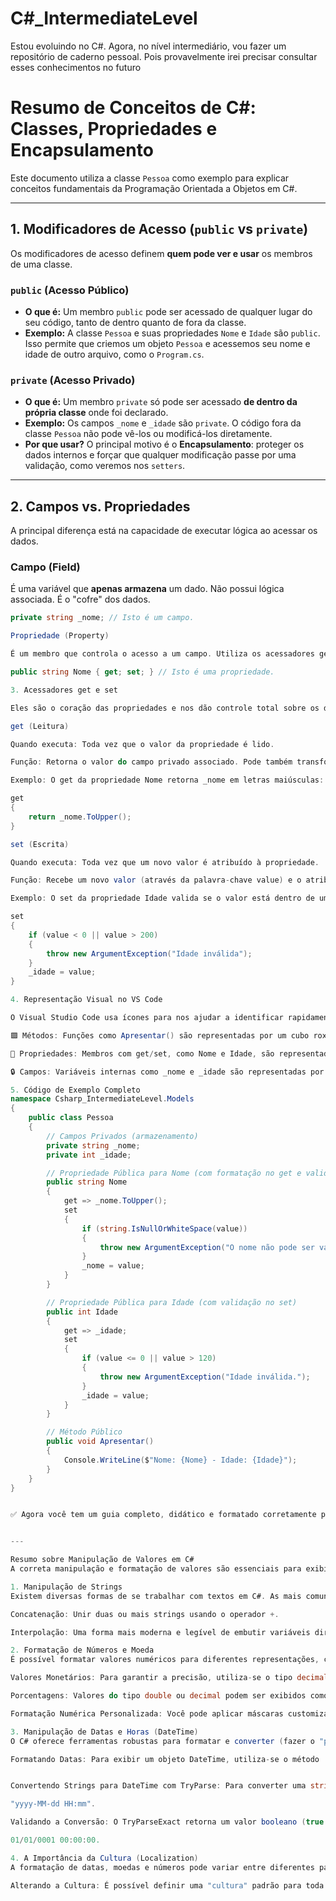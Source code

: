 # C#_IntermediateLevel
Estou evoluindo no C#. Agora, no nível intermediário, vou fazer um repositório de caderno pessoal. Pois provavelmente irei precisar consultar esses conhecimentos no futuro

# Resumo de Conceitos de C#: Classes, Propriedades e Encapsulamento

Este documento utiliza a classe `Pessoa` como exemplo para explicar conceitos fundamentais da Programação Orientada a Objetos em C#.

---

## 1. Modificadores de Acesso (`public` vs `private`)

Os modificadores de acesso definem **quem pode ver e usar** os membros de uma classe.

### `public` (Acesso Público)

- **O que é:** Um membro `public` pode ser acessado de qualquer lugar do seu código, tanto de dentro quanto de fora da classe.
- **Exemplo:** A classe `Pessoa` e suas propriedades `Nome` e `Idade` são `public`. Isso permite que criemos um objeto `Pessoa` e acessemos seu nome e idade de outro arquivo, como o `Program.cs`.

### `private` (Acesso Privado)

- **O que é:** Um membro `private` só pode ser acessado **de dentro da própria classe** onde foi declarado.
- **Exemplo:** Os campos `_nome` e `_idade` são `private`. O código fora da classe `Pessoa` não pode vê-los ou modificá-los diretamente.
- **Por que usar?** O principal motivo é o **Encapsulamento**: proteger os dados internos e forçar que qualquer modificação passe por uma validação, como veremos nos `setters`.

---

## 2. Campos vs. Propriedades

A principal diferença está na capacidade de executar lógica ao acessar os dados.

### Campo (Field)

É uma variável que **apenas armazena** um dado. Não possui lógica associada. É o "cofre" dos dados.

```csharp
private string _nome; // Isto é um campo.

Propriedade (Property)

É um membro que controla o acesso a um campo. Utiliza os acessadores get e set para definir a lógica de leitura e escrita. É o "porteiro" do cofre.

public string Nome { get; set; } // Isto é uma propriedade.

3. Acessadores get e set

Eles são o coração das propriedades e nos dão controle total sobre os dados.

get (Leitura)

Quando executa: Toda vez que o valor da propriedade é lido.

Função: Retorna o valor do campo privado associado. Pode também transformar o dado antes de retorná-lo.

Exemplo: O get da propriedade Nome retorna _nome em letras maiúsculas:

get
{
    return _nome.ToUpper();
}

set (Escrita)

Quando executa: Toda vez que um novo valor é atribuído à propriedade.

Função: Recebe um novo valor (através da palavra-chave value) e o atribui ao campo privado. Ideal para validações.

Exemplo: O set da propriedade Idade valida se o valor está dentro de um intervalo aceitável:

set
{
    if (value < 0 || value > 200)
    {
        throw new ArgumentException("Idade inválida");
    }
    _idade = value;
}

4. Representação Visual no VS Code

O Visual Studio Code usa ícones para nos ajudar a identificar rapidamente os tipos de membros de uma classe:

🟪 Métodos: Funções como Apresentar() são representadas por um cubo roxo.

🔧 Propriedades: Membros com get/set, como Nome e Idade, são representados por uma chave inglesa.

🔒 Campos: Variáveis internas como _nome e _idade são representadas por um cadeado, indicando que são private.

5. Código de Exemplo Completo
namespace Csharp_IntermediateLevel.Models
{
    public class Pessoa
    {
        // Campos Privados (armazenamento)
        private string _nome;
        private int _idade;

        // Propriedade Pública para Nome (com formatação no get e validação no set)
        public string Nome
        {
            get => _nome.ToUpper();
            set
            {
                if (string.IsNullOrWhiteSpace(value))
                {
                    throw new ArgumentException("O nome não pode ser vazio.");
                }
                _nome = value;
            }
        }

        // Propriedade Pública para Idade (com validação no set)
        public int Idade
        {
            get => _idade;
            set
            {
                if (value <= 0 || value > 120)
                {
                    throw new ArgumentException("Idade inválida.");
                }
                _idade = value;
            }
        }

        // Método Público
        public void Apresentar()
        {
            Console.WriteLine($"Nome: {Nome} - Idade: {Idade}");
        }
    }
}


✅ Agora você tem um guia completo, didático e formatado corretamente para explicar conceitos essenciais de C# com foco em POO, encapsulamento e propriedades.


---

Resumo sobre Manipulação de Valores em C#
A correta manipulação e formatação de valores são essenciais para exibir dados de forma clara e consistente para o usuário. Em C#, isso é feito através de métodos e classes específicas para strings, números e datas.

1. Manipulação de Strings
Existem diversas formas de se trabalhar com textos em C#. As mais comuns são:

Concatenação: Unir duas ou mais strings usando o operador +.

Interpolação: Uma forma mais moderna e legível de embutir variáveis diretamente em uma string, prefixando-a com o símbolo $.

2. Formatação de Números e Moeda
É possível formatar valores numéricos para diferentes representações, como valores monetários, porcentagens ou padrões personalizados.

Valores Monetários: Para garantir a precisão, utiliza-se o tipo decimal. É possível formatá-lo para um padrão numérico com casas decimais, como usar .ToString("N2") para exibir um valor como 1.582,40.

Porcentagens: Valores do tipo double ou decimal podem ser exibidos como porcentagem. Por exemplo, o valor 0.3421 pode ser formatado com .ToString("P") para ser exibido como 34,21%.

Formatação Numérica Personalizada: Você pode aplicar máscaras customizadas. Um número inteiro como 123456 pode ser formatado com .ToString("##-##-##") para ser exibido como 12-34-56.

3. Manipulação de Datas e Horas (DateTime)
O C# oferece ferramentas robustas para formatar e converter (fazer o "parse") de datas e horas.

Formatando Datas: Para exibir um objeto DateTime, utiliza-se o método .ToString() com uma string de formato. Por exemplo, data.ToString("dd/M/yyyy HH:mm") formata a data e hora para o padrão dia/mês/ano e hora:minuto.


Convertendo Strings para DateTime com TryParse: Para converter uma string em um objeto DateTime de forma segura (sem gerar erros que travam o programa), usa-se o método DateTime.TryParseExact. Ele é ideal quando se espera um formato exato para a data na string, como 

"yyyy-MM-dd HH:mm".

Validando a Conversão: O TryParseExact retorna um valor booleano (true ou false) que indica se a conversão foi bem-sucedida. É fundamental sempre verificar esse retorno com uma estrutura if. Se a conversão falhar, a variável de data receberá seu valor padrão, que é 

01/01/0001 00:00:00.

4. A Importância da Cultura (Localization)
A formatação de datas, moedas e números pode variar entre diferentes países e regiões.

Alterando a Cultura: É possível definir uma "cultura" padrão para toda a aplicação. Por exemplo, para usar os padrões brasileiros (como a vírgula para casas decimais), pode-se definir CultureInfo.DefaultThreadCurrentCulture = new CultureInfo("pt-BR"). Isso garante que a formatação seja consistente e adequada ao público-alvo.
